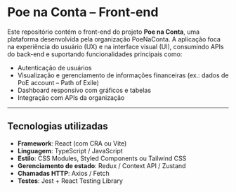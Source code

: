 # Poe na Conta – Front-end

Este repositório contém o front-end do projeto **Poe na Conta**, uma plataforma desenvolvida pela organização PoeNaConta. A aplicação foca na experiência do usuário (UX) e na interface visual (UI), consumindo APIs do back-end e suportando funcionalidades principais como:

- Autenticação de usuários
- Visualização e gerenciamento de informações financeiras (ex.: dados de PoE account – Path of Exile)
- Dashboard responsivo com gráficos e tabelas
- Integração com APIs da organização

---

## Tecnologias utilizadas

- **Framework**: React (com CRA ou Vite)
- **Linguagem**: TypeScript / JavaScript
- **Estilo**: CSS Modules, Styled Components ou Tailwind CSS
- **Gerenciamento de estado**: Redux / Context API / Zustand
- **Chamadas HTTP**: Axios / Fetch
- **Testes**: Jest + React Testing Library

